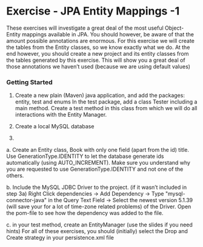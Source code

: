 # Exercise - JPA Entity Mappings -1

These exercises will investigate a great deal of the most useful Object-Entity mappings available in JPA. You should however, be aware of that the amount possible annotations are enormous. For this exercise we will create the tables from the Entity classes, so we know exactly what we do. At the end however, you should create a new project and its entity classes from the tables generated by this exercise. This will show you a great deal of those annotations we haven’t used (because we are using default values)

### Getting Started

1. Create a new plain (Maven) java application, and add the packages: entity, test and enums
In the test package, add a class Tester including a main method. Create a test method in this class from which we will do all interactions with the Entity Manager.

2. Create a local MySQL database

3. 

  a. Create an Entity class, Book with only one field (apart from the id) title. Use GenerationType.IDENTITY to let the     database generate ids automatically (using AUTO_INCREMENT).
  Make sure you understand why you are requested to use GenerationType.IDENTITY and not one of the others.

  b. Include the MySQL JDBC Driver to the project. (if it wasn’t included in step 3a)
  Right Click dependencies → Add Dependency  → Type "mysql-connector-java" in the Query Text Field  → Select the newest version 5.1.39 (will save your for a lot of time-zone related problems) of the Driver.
  Open the pom-file to see how the dependency was added to the file.

  c. in your test method, create an EntityManager (use the slides if you need hints)
  For all of these exercises, you should (initially) select the Drop and Create strategy in your persistence.xml file
